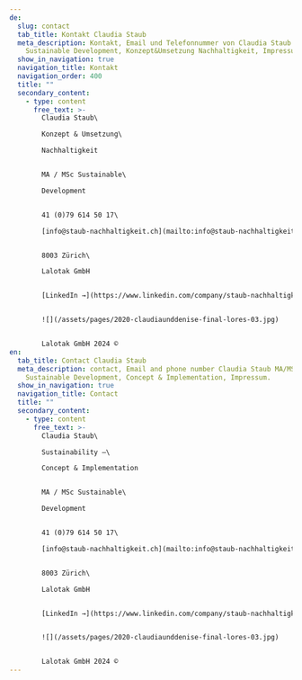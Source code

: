```yaml
---
de:
  slug: contact
  tab_title: Kontakt Claudia Staub
  meta_description: Kontakt, Email und Telefonnummer von Claudia Staub MA/MSc
    Sustainable Development, Konzept&Umsetzung Nachhaltigkeit, Impressum.
  show_in_navigation: true
  navigation_title: Kontakt
  navigation_order: 400
  title: ""
  secondary_content:
    - type: content
      free_text: >-
        Claudia Staub\

        Konzept & Umsetzung\

        Nachhaltigkeit


        MA / MSc Sustainable\

        Development


        41 (0)79 614 50 17\

        [info@staub-nachhaltigkeit.ch](mailto:info@staub-nachhaltigkeit.ch)


        8003 Zürich\

        Lalotak GmbH


        [LinkedIn →](https://www.linkedin.com/company/staub-nachhaltigkeit-ch/about/?viewAsMember=true)


        ![](/assets/pages/2020-claudiaunddenise-final-lores-03.jpg)


        Lalotak GmbH 2024 ©
en:
  tab_title: Contact Claudia Staub
  meta_description: contact, Email and phone number Claudia Staub MA/MSc
    Sustainable Development, Concept & Implementation, Impressum.
  show_in_navigation: true
  navigation_title: Contact
  title: ""
  secondary_content:
    - type: content
      free_text: >-
        Claudia Staub\

        Sustainability –\

        Concept & Implementation


        MA / MSc Sustainable\

        Development


        41 (0)79 614 50 17\

        [info@staub-nachhaltigkeit.ch](mailto:info@staub-nachhaltigkeit.ch)


        8003 Zürich\

        Lalotak GmbH


        [LinkedIn →](https://www.linkedin.com/company/staub-nachhaltigkeit-ch/about/?viewAsMember=true)


        ![](/assets/pages/2020-claudiaunddenise-final-lores-03.jpg)


        Lalotak GmbH 2024 ©
---
```

